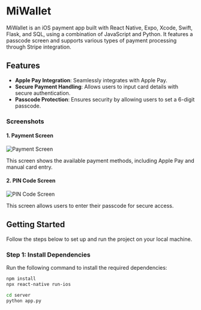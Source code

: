 # MiWallet

MiWallet is an iOS payment app built with React Native, Expo, Xcode, Swift, Flask, and SQL, using a combination of JavaScript and Python. It features a passcode screen and supports various types of payment processing through Stripe integration.

## Features

- **Apple Pay Integration**: Seamlessly integrates with Apple Pay.
- **Secure Payment Handling**: Allows users to input card details with secure authentication.
- **Passcode Protection**: Ensures security by allowing users to set a 6-digit passcode.

### Screenshots

#### 1. Payment Screen

![Payment Screen](./Users/elizabethdelgado/development/code/phase-5/miwallet/Assets/Payment.png)

This screen shows the available payment methods, including Apple Pay and manual card entry.

#### 2. PIN Code Screen

![PIN Code Screen](./Users/elizabethdelgado/development/code/phase-5/miwallet/Assets/PasscodeMobile.png)

This screen allows users to enter their passcode for secure access.

## Getting Started

Follow the steps below to set up and run the project on your local machine.

### Step 1: Install Dependencies

Run the following command to install the required dependencies:

```bash
npm install
npx react-native run-ios

cd server
python app.py
```
